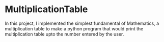 # MultiplicationTable
In this project, I implemented the simplest fundamental of Mathematics, a multiplication table to make a python program that would print the multiplication table upto the number entered by the user. 
